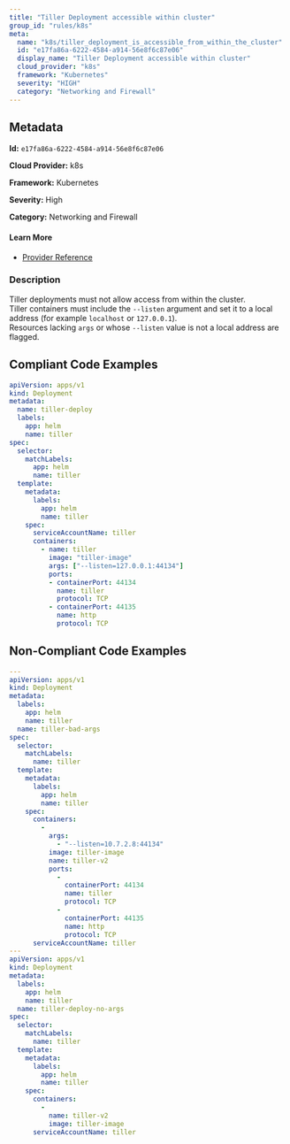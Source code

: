 ```yaml
---
title: "Tiller Deployment accessible within cluster"
group_id: "rules/k8s"
meta:
  name: "k8s/tiller_deployment_is_accessible_from_within_the_cluster"
  id: "e17fa86a-6222-4584-a914-56e8f6c87e06"
  display_name: "Tiller Deployment accessible within cluster"
  cloud_provider: "k8s"
  framework: "Kubernetes"
  severity: "HIGH"
  category: "Networking and Firewall"
---
```

## Metadata

**Id:** `e17fa86a-6222-4584-a914-56e8f6c87e06`

**Cloud Provider:** k8s

**Framework:** Kubernetes

**Severity:** High

**Category:** Networking and Firewall

#### Learn More

 - [Provider Reference](https://kubernetes.io/docs/concepts/containers/images/)

### Description

 Tiller deployments must not allow access from within the cluster.  
Tiller containers must include the `--listen` argument and set it to a local address (for example `localhost` or `127.0.0.1`).  
Resources lacking `args` or whose `--listen` value is not a local address are flagged.


## Compliant Code Examples
```yaml
apiVersion: apps/v1
kind: Deployment
metadata:
  name: tiller-deploy
  labels:
    app: helm
    name: tiller
spec:
  selector:
    matchLabels:
      app: helm
      name: tiller
  template:
    metadata:
      labels:
        app: helm
        name: tiller
    spec:
      serviceAccountName: tiller
      containers:
        - name: tiller
          image: "tiller-image"
          args: ["--listen=127.0.0.1:44134"]
          ports:
          - containerPort: 44134
            name: tiller
            protocol: TCP
          - containerPort: 44135
            name: http
            protocol: TCP

```
## Non-Compliant Code Examples
```yaml
---
apiVersion: apps/v1
kind: Deployment
metadata:
  labels:
    app: helm
    name: tiller
  name: tiller-bad-args
spec:
  selector:
    matchLabels:
      name: tiller
  template:
    metadata:
      labels:
        app: helm
        name: tiller
    spec:
      containers:
        -
          args:
            - "--listen=10.7.2.8:44134"
          image: tiller-image
          name: tiller-v2
          ports:
            -
              containerPort: 44134
              name: tiller
              protocol: TCP
            -
              containerPort: 44135
              name: http
              protocol: TCP
      serviceAccountName: tiller
---
apiVersion: apps/v1
kind: Deployment
metadata:
  labels:
    app: helm
    name: tiller
  name: tiller-deploy-no-args
spec:
  selector:
    matchLabels:
      name: tiller
  template:
    metadata:
      labels:
        app: helm
        name: tiller
    spec:
      containers:
        -
          name: tiller-v2
          image: tiller-image
      serviceAccountName: tiller

```